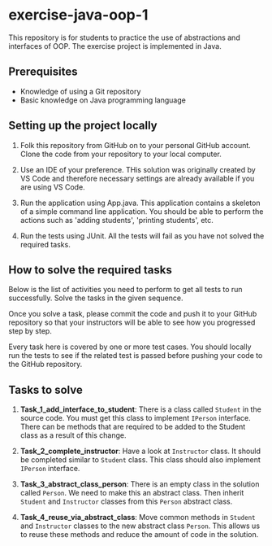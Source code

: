 # exercise-java-oop-1

This repository is for students to practice the use of abstractions and interfaces of OOP. The exercise project is implemented in Java.

## Prerequisites

* Knowledge of using a Git repository
* Basic knowledge on Java programming language

## Setting up the project locally

1. Folk this repository from GitHub on to your personal GitHub account. Clone the code from your repository to your local computer.

1. Use an IDE of your preference. THis solution was originally created by VS Code and therefore necessary settings are already available if you are using VS Code.

1. Run the application using App.java. This application contains a skeleton of a simple command line application. You should be able to perform the actions such as 'adding students', 'printing students', etc.

1. Run the tests using JUnit. All the tests will fail as you have not solved the required tasks.

## How to solve the required tasks

Below is the list of activities you need to perform to get all tests to run successfully. Solve the tasks in the given sequence.

Once you solve a task, please commit the code and push it to your GitHub repository so that your instructors will be able to see how you progressed step by step.

Every task here is covered by one or more test cases. You should locally run the tests to see if the related test is passed before pushing your code to the GitHub repository.

## Tasks to solve

1. **Task_1_add_interface_to_student**: There is a class called ```Student``` in the source code. You must get this class to implement ```IPerson``` interface. There can be methods that are required to be added to the Student class as a result of this change.

1. **Task_2_complete_instructor**: Have a look at ```Instructor``` class. It should be completed similar to ```Student``` class. This class should also implement ```IPerson``` interface.

1. **Task_3_abstract_class_person**: There is an empty class in the solution called ```Person```. We need to make this an abstract class. Then inherit ```Student``` and ```Instructor``` classes from this ```Person``` abstract class.

1. **Task_4_reuse_via_abstract_class**: Move common methods in ```Student``` and ```Instructor``` classes to the new abstract class ```Person```. This allows us to reuse these methods and reduce the amount of code in the solution.
